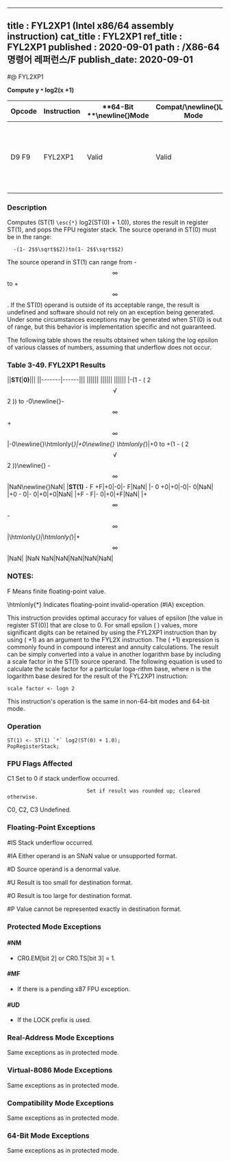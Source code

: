 ----------------------------
title : FYL2XP1 (Intel x86/64 assembly instruction)
cat_title : FYL2XP1
ref_title : FYL2XP1
published : 2020-09-01
path : /X86-64 명령어 레퍼런스/F
publish_date: 2020-09-01
----------------------------
#@ FYL2XP1

**Compute y `*` log2(x +1)**

|**Opcode**|**Instruction**|**64-Bit **\newline{}**Mode**|**Compat/**\newline{}**Leg Mode**|**Description**|
|----------|---------------|-----------------------------|---------------------------------|---------------|
|D9 F9|FYL2XP1|Valid|Valid|Replace ST(1) with ST(1) `*` log2(ST(0) + 1.0) and pop the register stack.|
### Description


Computes (ST(1) `\esc{*}` log2(ST(0) + 1.0)), stores the result in register ST(1), and pops the FPU register stack. The source operand in ST(0) must be in the range:

      -(1- 2$$\sqrt$$2))to(1- 2$$\sqrt$$2)

The source operand in ST(1) can range from -$$\infty$$ to +$$\infty$$. If the ST(0) operand is outside of its acceptable range, the result is undefined and software should not rely on an exception being generated. Under some circumstances exceptions may be generated when ST(0) is out of range, but this behavior is implementation specific and not guaranteed.

The following table shows the results obtained when taking the log epsilon of various classes of numbers, assuming that underflow does not occur.

### Table 3-49.  FYL2XP1 Results


||**ST(**|**0)**|||
||-------|------|||
||||||
||||||
||||||
|-(1 - ( 2$$\sqrt$$2 )) to -0\newline{}- $$\infty$$ +$$\infty$$|-0\newline{}\htmlonly{*}|+0\newline{} \htmlonly{*}|+0 to +(1 - ( 2$$\sqrt$$2 ))\newline{}          - $$\infty$$|NaN\newline{}NaN|
|**ST(1)** - F +F|+0|-0|- F|NaN|
|- 0 +0|+0|-0|- 0|NaN|
|+0 - 0|- 0|+0|+0|NaN|
|+F - F|- 0|+0|+F|NaN|
|+$$\infty$$ - $$\infty$$|\htmlonly{*}|\htmlonly{*}|+$$\infty$$|NaN|
|NaN NaN|NaN|NaN|NaN|NaN|
###  NOTES:


F Means finite floating-point value.

 \htmlonly{*} Indicates floating-point invalid-operation (#IA) exception.

This instruction provides optimal accuracy for values of epsilon [the value in register ST(0)] that are close to 0. For small epsilon (
) values, more significant digits can be retained by using the FYL2XP1 instruction than by using (
+1) as an argument to the FYL2X instruction. The (
+1) expression is commonly found in compound interest and annuity calculations. The result can be simply converted into a value in another logarithm base by including a scale factor in the ST(1) source operand. The following equation is used to calculate the scale factor for a particular loga-rithm base, where n is the logarithm base desired for the result of the FYL2XP1 instruction:

    scale factor <- logn 2

This instruction's operation is the same in non-64-bit modes and 64-bit mode.


### Operation

```info-verb
ST(1) <- ST(1) `*` log2(ST(0) + 1.0);
PopRegisterStack;
```
### FPU Flags Affected


C1 Set to 0 if stack underflow occurred.

                              Set if result was rounded up; cleared otherwise.

C0, C2, C3  Undefined.

### Floating-Point Exceptions


#IS Stack underflow occurred.

#IA Either operand is an SNaN value or unsupported format.

#D Source operand is a denormal value.

#U Result is too small for destination format.

#O Result is too large for destination format.

#P Value cannot be represented exactly in destination format.


### Protected Mode Exceptions

#### #NM
* CR0.EM[bit 2] or CR0.TS[bit 3] = 1.

#### #MF
* If there is a pending x87 FPU exception.

#### #UD
* If the LOCK prefix is used.

### Real-Address Mode Exceptions



Same exceptions as in protected mode.


### Virtual-8086 Mode Exceptions



Same exceptions as in protected mode.


### Compatibility Mode Exceptions



Same exceptions as in protected mode.


### 64-Bit Mode Exceptions



Same exceptions as in protected mode.

